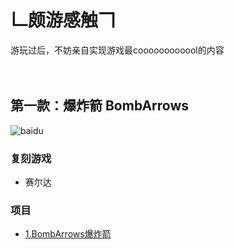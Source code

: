 # 𠃊颇游感触𠃍
游玩过后，不妨亲自实现游戏最coooooooooool的内容<br><br><br>

第一款：爆炸箭 BombArrows
-------------------------
![baidu](https://github.com/linhgf/GameLive/blob/main/Previews/BombArrows_1.jpg)  
### 复刻游戏
* 赛尔达
### 项目
* [1.BombArrows爆炸箭](https://github.com/linhgf/GameLive/tree/main/BombArrows "")


